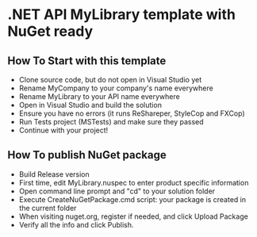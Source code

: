 # .NET API MyLibrary template with NuGet ready

## How To Start with this template
* Clone source code, but do not open in Visual Studio yet
* Rename MyCompany to your company's name everywhere
* Rename MyLibrary to your API name everywhere
* Open in Visual Studio and build the solution
* Ensure you have no errors (it runs ReShareper, StyleCop and FXCop)
* Run Tests project (MSTests) and make sure they passed
* Continue with your project! 

## How To publish NuGet package
* Build Release version
* First time, edit MyLibrary.nuspec to enter product specific information
* Open command line prompt and "cd" to your solution folder
* Execute CreateNuGetPackage.cmd script: your package is created in the current folder
* When visiting nuget.org, register if needed, and click Upload Package
* Verify all the info and click Publish.

 
